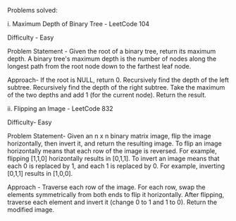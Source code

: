 Problems solved:

i. Maximum Depth of Binary Tree - LeetCode 104

Difficulty - Easy 

Problem Statement - 
Given the root of a binary tree, return its maximum depth. 
A binary tree's maximum depth is the number of nodes along the longest path from the root node down to the farthest leaf node.

Approach- 
If the root is NULL, return 0.
Recursively find the depth of the left subtree.
Recursively find the depth of the right subtree.
Take the maximum of the two depths and add 1 (for the current node).
Return the result.

ii. Flipping an Image - LeetCode 832

Difficulty- Easy

Problem Statement- 
Given an n x n binary matrix image, flip the image horizontally, then invert it, and return the resulting image. 
To flip an image horizontally means that each row of the image is reversed. For example, flipping [1,1,0] horizontally results in [0,1,1]. 
To invert an image means that each 0 is replaced by 1, and each 1 is replaced by 0. For example, inverting [0,1,1] results in [1,0,0].

Approach - 
Traverse each row of the image.
For each row, swap the elements symmetrically from both ends to flip it horizontally.
After flipping, traverse each element and invert it (change 0 to 1 and 1 to 0).
Return the modified image.
